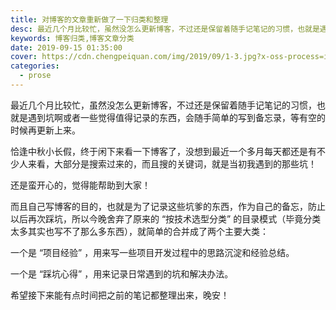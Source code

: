```yaml
---
title: 对博客的文章重新做了一下归类和整理
desc: 最近几个月比较忙，虽然没怎么更新博客，不过还是保留着随手记笔记的习惯，也就是遇到坑啊或者一些觉得值得记录的东西，会随手简单的写到备忘录，等有空的时候再更新上来。恰逢中秋小长假，终于闲下来看一下博客了，没想到最近一个多月每天都还是有不少人来看，大部分是搜索过来的，而且搜的关键词，就是当初我遇到的那些坑！
keywords: 博客归类,博客文章分类
date: 2019-09-15 01:35:00
cover: https://cdn.chengpeiquan.com/img/2019/09/1-3.jpg?x-oss-process=image/interlace,1
categories:
  - prose
---
```


最近几个月比较忙，虽然没怎么更新博客，不过还是保留着随手记笔记的习惯，也就是遇到坑啊或者一些觉得值得记录的东西，会随手简单的写到备忘录，等有空的时候再更新上来。

恰逢中秋小长假，终于闲下来看一下博客了，没想到最近一个多月每天都还是有不少人来看，大部分是搜索过来的，而且搜的关键词，就是当初我遇到的那些坑！

还是蛮开心的，觉得能帮助到大家！

而且自己写博客的目的，也就是为了记录这些坑爹的东西，作为自己的备忘，防止以后再次踩坑，所以今晚舍弃了原来的 “按技术选型分类” 的目录模式（毕竟分类太多其实也写不了那么多东西），就简单的合并成了两个主要大类：

一个是 “项目经验” ，用来写一些项目开发过程中的思路沉淀和经验总结。

一个是 “踩坑心得” ，用来记录日常遇到的坑和解决办法。

希望接下来能有点时间把之前的笔记都整理出来，晚安！
